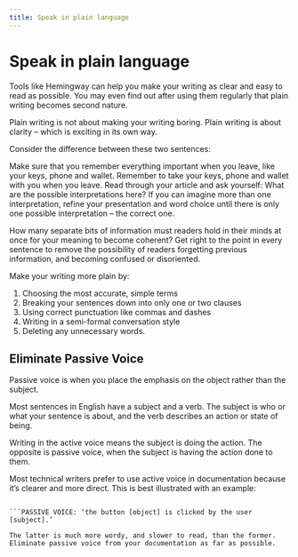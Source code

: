 ```yaml
---
title: Speak in plain language
---
```


# Speak in plain language

Tools like Hemingway can help you make your writing as clear and easy to read as possible. You may even find out after using them regularly that plain writing becomes second nature.

Plain writing is not about making your writing boring. Plain writing is about clarity – which is exciting in its own way.

Consider the difference between these two sentences:

Make sure that you remember everything important when you leave, like your keys, phone and wallet.
Remember to take your keys, phone and wallet with you when you leave.
Read through your article and ask yourself: What are the possible interpretations here? If you can imagine more than one interpretation, refine your presentation and word choice until there is only one possible interpretation – the correct one.

How many separate bits of information must readers hold in their minds at once for your meaning to become coherent? Get right to the point in every sentence to remove the possibility of readers forgetting previous information, and becoming confused or disoriented.

Make your writing more plain by:

1. Choosing the most accurate, simple terms
2. Breaking your sentences down into only one or two clauses
3. Using correct punctuation like commas and dashes
4. Writing in a semi-formal conversation style
5. Deleting any unnecessary words.

## Eliminate Passive Voice

Passive voice is when you place the emphasis on the object rather than the subject.

Most sentences in English have a subject and a verb. The subject is who or what your sentence is about, and the verb describes an action or state of being.

Writing in the active voice means the subject is doing the action. The opposite is passive voice, when the subject is having the action done to them.

Most technical writers prefer to use active voice in documentation because it’s clearer and more direct. This is best illustrated with an example:

````ACTIVE VOICE: ‘the user [subject] clicks the button [object]

```PASSIVE VOICE: ‘the button [object] is clicked by the user [subject].’

The latter is much more wordy, and slower to read, than the former. Eliminate passive voice from your documentation as far as possible.
````
